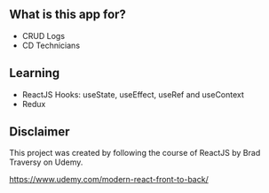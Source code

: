 ## What is this app for?

- CRUD Logs
- CD Technicians

## Learning

-  ReactJS Hooks: useState, useEffect, useRef and useContext
-  Redux

## Disclaimer

This project was created by following the course of ReactJS by Brad Traversy on Udemy.

https://www.udemy.com/modern-react-front-to-back/